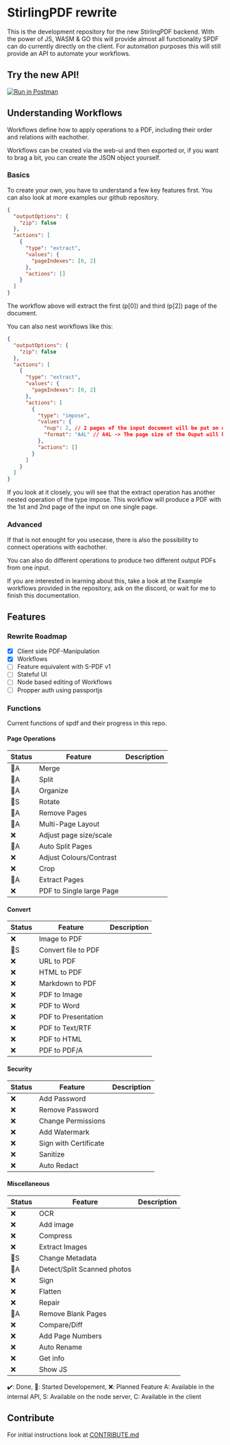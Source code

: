 # StirlingPDF rewrite

This is the development repository for the new StirlingPDF backend. With the power of JS, WASM & GO this will provide almost all functionality SPDF can do currently directly on the client. For automation purposes this will still provide an API to automate your workflows.

## Try the new API!

[![Run in Postman](https://run.pstmn.io/button.svg)](https://documenter.getpostman.com/view/30633786/2s9YRB1Wto)

## Understanding Workflows

Workflows define how to apply operations to a PDF, including their order and relations with eachother.

Workflows can be created via the web-ui and then exported or, if you want to brag a bit, you can create the JSON object yourself.

### Basics

To create your own, you have to understand a few key features first. You can also look at more examples our github repository.

```json
{
  "outputOptions": {
    "zip": false
  },
  "actions": [
    {
      "type": "extract",
      "values": {
        "pageIndexes": [0, 2]
      },
      "actions": []
    }
  ]
}
```

The workflow above will extract the first (p\[0\]) and third (p\[2\]) page of the document.

You can also nest workflows like this:

```json
{
  "outputOptions": {
    "zip": false
  },
  "actions": [
    {
      "type": "extract",
      "values": {
        "pageIndexes": [0, 2]
      },
      "actions": [
        {
          "type": "impose",
          "values": {
            "nup": 2, // 2 pages of the input document will be put on one page of the output document.
            "format": "A4L" // A4L -> The page size of the Ouput will be an A4 in Landscape. You can also use other paper formats and "P" for portrait output. 
          },
          "actions": []
        }
      ]
    }
  ]
}
```

If you look at it closely, you will see that the extract operation has another nested operation of the type impose. This workflow will produce a PDF with the 1st and 2nd page of the input on one single page.

### Advanced

If that is not enought for you usecase, there is also the possibility to connect operations with eachother.

You can also do different operations to produce two different output PDFs from one input.

If you are interested in learning about this, take a look at the Example workflows provided in the repository, ask on the discord, or wait for me to finish this documentation.

## Features

### Rewrite Roadmap

* [x] Client side PDF-Manipulation
* [x] Workflows
* [ ] Feature equivalent with S-PDF v1
* [ ] Stateful UI
* [ ] Node based editing of Workflows
* [ ] Propper auth using passportjs

### Functions

Current functions of spdf and their progress in this repo.

#### Page Operations
| Status | Feature                  | Description |
| ------ | ------------------------ | ----------- |
| 🚧A    | Merge                    |             |
| 🚧A    | Split                    |             |
| 🚧A    | Organize                 |             |
| 🚧S    | Rotate                   |             |
| 🚧A    | Remove Pages             |             |
| 🚧A    | Multi-Page Layout        |             |
| ❌     | Adjust page size/scale   |             |
| 🚧A    | Auto Split Pages         |             |
| ❌     | Adjust Colours/Contrast  |             |
| ❌     | Crop                     |             |
| 🚧A    | Extract Pages            |             |
| ❌     | PDF to Single large Page |             |


#### Convert
| Status | Feature             | Description |
| ------ | ------------------- | ----------- |
| ❌     | Image to PDF        |             |
| 🚧S    | Convert file to PDF |             |
| ❌     | URL to PDF          |             |
| ❌     | HTML to PDF         |             |
| ❌     | Markdown to PDF     |             |
| ❌     | PDF to Image        |             |
| ❌     | PDF to Word         |             |
| ❌     | PDF to Presentation |             |
| ❌     | PDF to Text/RTF     |             |
| ❌     | PDF to HTML         |             |
| ❌     | PDF to PDF/A        |             |

#### Security
| Status | Feature               | Description |
| ------ | --------------------- | ----------- |
| ❌     | Add Password          |             |
| ❌     | Remove Password       |             |
| ❌     | Change Permissions    |             |
| ❌     | Add Watermark         |             |
| ❌     | Sign with Certificate |             |
| ❌     | Sanitize              |             |
| ❌     | Auto Redact           |             |

#### Miscellaneous
| Status | Feature                     | Description |
| ------ | --------------------------- | ----------- |
| ❌     | OCR                         |             |
| ❌     | Add image                   |             |
| ❌     | Compress                    |             |
| ❌     | Extract Images              |             |
| 🚧S    | Change Metadata             |             |
| 🚧A    | Detect/Split Scanned photos |             |
| ❌     | Sign                        |             |
| ❌     | Flatten                     |             |
| ❌     | Repair                      |             |
| 🚧A    | Remove Blank Pages          |             |
| ❌     | Compare/Diff                |             |
| ❌     | Add Page Numbers            |             |
| ❌     | Auto Rename                 |             |
| ❌     | Get info                    |             |
| ❌     | Show JS                     |             |




✔️: Done, 🚧: Started Developement, ❌: Planned Feature
A: Available in the internal API, S: Available on the node server, C: Available in the client

## Contribute

For initial instructions look at [CONTRIBUTE.md](./CONTRIBUTE.md)

<!--
///// CONVERT 2 pdf
file2pdf
url2pdf
html2pdf
md2pdf
image2pdf

///// CONVERT from pdf
pdf2image
flatten
pdf2pdf/a
pdf2word
pdf2presentation
pdf2rtf
pdf2html
pdf2xml

///// SINGLE
merge
rotate
crop
pageNumbers
colours/contrast
addPassword
removePassword
compress
changeMetadata
change Permissions
OCR
sanitise
repair
compare
extract images
signWith certificate
impose
adjust page size/scale
auto rename
getAllInfo
showJS
redact
pdf2singleLargePage

///// SPLITTING
split
auto split
detect/split scanned

///// REARRANGE
- organise pages (remove/re-arrange)
- removePages
- removeBlank
- extractPages

///// ADD OBJECTS
add image
add watermark
sign
*/
-->